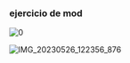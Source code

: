 ### ejercicio de mod








![0](https://github.com/maribel848/agamos-pizza/assets/132409580/6c168581-ef2d-4ca0-ae11-c2b14868f374)







![IMG_20230526_122356_876](https://github.com/maribel848/agamos-pizza/assets/132409580/11e2be58-a8f5-496d-ae8b-042edef79d93)



